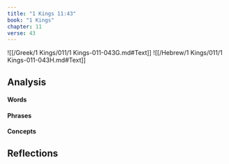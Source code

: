 ```yaml
---
title: "1 Kings 11:43"
book: "1 Kings"
chapter: 11
verse: 43
---
```

![[/Greek/1 Kings/011/1 Kings-011-043G.md#Text]]
![[/Hebrew/1 Kings/011/1 Kings-011-043H.md#Text]]

## Analysis

#### Words

#### Phrases

#### Concepts

## Reflections
